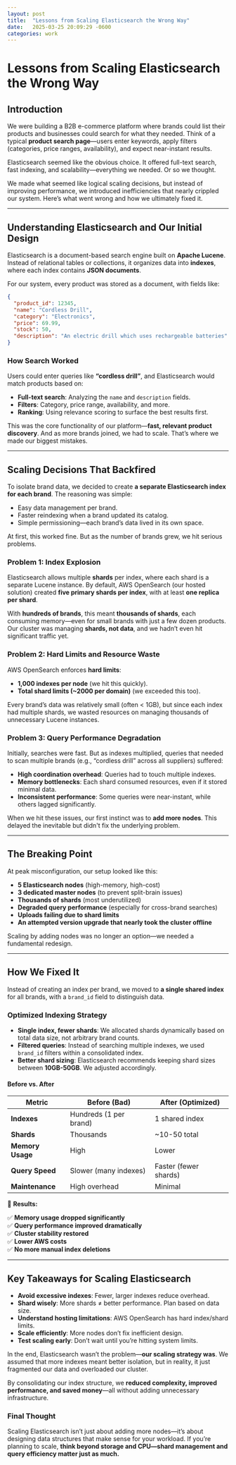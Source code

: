 ```yaml
---
layout: post
title:  "Lessons from Scaling Elasticsearch the Wrong Way"
date:   2025-03-25 20:09:29 -0600
categories: work
---
```


# **Lessons from Scaling Elasticsearch the Wrong Way**

## **Introduction**

We were building a B2B e-commerce platform where brands could list their products and businesses could search for what they needed. Think of a typical **product search page**—users enter keywords, apply filters (categories, price ranges, availability), and expect near-instant results.

Elasticsearch seemed like the obvious choice. It offered full-text search, fast indexing, and scalability—everything we needed. Or so we thought.

We made what seemed like logical scaling decisions, but instead of improving performance, we introduced inefficiencies that nearly crippled our system. Here’s what went wrong and how we ultimately fixed it.

---

## **Understanding Elasticsearch and Our Initial Design**

Elasticsearch is a document-based search engine built on **Apache Lucene**. Instead of relational tables or collections, it organizes data into **indexes**, where each index contains **JSON documents**.

For our system, every product was stored as a document, with fields like:

```json
{
  "product_id": 12345,
  "name": "Cordless Drill",
  "category": "Electronics",
  "price": 69.99,
  "stock": 50,
  "description": "An electric drill which uses rechargeable batteries"
}
```

### **How Search Worked**

Users could enter queries like **“cordless drill”**, and Elasticsearch would match products based on:

- **Full-text search**: Analyzing the `name` and `description` fields.
- **Filters**: Category, price range, availability, and more.
- **Ranking**: Using relevance scoring to surface the best results first.

This was the core functionality of our platform—**fast, relevant product discovery**. And as more brands joined, we had to scale. That’s where we made our biggest mistakes.

---

## **Scaling Decisions That Backfired**

To isolate brand data, we decided to create **a separate Elasticsearch index for each brand**. The reasoning was simple:

- Easy data management per brand.
- Faster reindexing when a brand updated its catalog.
- Simple permissioning—each brand’s data lived in its own space.

At first, this worked fine. But as the number of brands grew, we hit serious problems.

### **Problem 1: Index Explosion**

Elasticsearch allows multiple **shards** per index, where each shard is a separate Lucene instance. By default, AWS OpenSearch (our hosted solution) created **five primary shards per index**, with at least **one replica per shard**.

With **hundreds of brands**, this meant **thousands of shards**, each consuming memory—even for small brands with just a few dozen products. Our cluster was managing **shards, not data**, and we hadn’t even hit significant traffic yet.

### **Problem 2: Hard Limits and Resource Waste**

AWS OpenSearch enforces **hard limits**:

- **1,000 indexes per node** (we hit this quickly).
- **Total shard limits (~2000 per domain)** (we exceeded this too).

Every brand’s data was relatively small (often < 1GB), but since each index had multiple shards, we wasted resources on managing thousands of unnecessary Lucene instances.

### **Problem 3: Query Performance Degradation**

Initially, searches were fast. But as indexes multiplied, queries that needed to scan multiple brands (e.g., “cordless drill” across all suppliers) suffered:

- **High coordination overhead**: Queries had to touch multiple indexes.
- **Memory bottlenecks**: Each shard consumed resources, even if it stored minimal data.
- **Inconsistent performance**: Some queries were near-instant, while others lagged significantly.

When we hit these issues, our first instinct was to **add more nodes**. This delayed the inevitable but didn't fix the underlying problem.

---

## **The Breaking Point**

At peak misconfiguration, our setup looked like this:

- **5 Elasticsearch nodes** (high-memory, high-cost)
- **3 dedicated master nodes** (to prevent split-brain issues)
- **Thousands of shards** (most underutilized)
- **Degraded query performance** (especially for cross-brand searches)
- **Uploads failing due to shard limits**
- **An attempted version upgrade that nearly took the cluster offline**

Scaling by adding nodes was no longer an option—we needed a fundamental redesign.

---

## **How We Fixed It**

Instead of creating an index per brand, we moved to **a single shared index** for all brands, with a `brand_id` field to distinguish data.

### **Optimized Indexing Strategy**

- **Single index, fewer shards**: We allocated shards dynamically based on total data size, not arbitrary brand counts.
- **Filtered queries**: Instead of searching multiple indexes, we used `brand_id` filters within a consolidated index.
- **Better shard sizing**: Elasticsearch recommends keeping shard sizes between **10GB-50GB**. We adjusted accordingly.

#### **Before vs. After**

| **Metric**          | **Before** (Bad)    | **After** (Optimized) |
|--------------------|------------------|------------------|
| **Indexes**        | Hundreds (1 per brand) | 1 shared index |
| **Shards**         | Thousands | ~10-50 total |
| **Memory Usage**   | High | Lower |
| **Query Speed**    | Slower (many indexes) | Faster (fewer shards) |
| **Maintenance**    | High overhead | Minimal |

🚀 **Results:**

✅ **Memory usage dropped significantly**  
✅ **Query performance improved dramatically**  
✅ **Cluster stability restored**  
✅ **Lower AWS costs**  
✅ **No more manual index deletions**  

---

## **Key Takeaways for Scaling Elasticsearch**

- **Avoid excessive indexes**: Fewer, larger indexes reduce overhead.
- **Shard wisely**: More shards ≠ better performance. Plan based on data size.
- **Understand hosting limitations**: AWS OpenSearch has hard index/shard limits.
- **Scale efficiently**: More nodes don’t fix inefficient design.
- **Test scaling early**: Don’t wait until you’re hitting system limits.

In the end, Elasticsearch wasn’t the problem—**our scaling strategy was**. We assumed that more indexes meant better isolation, but in reality, it just fragmented our data and overloaded our cluster.

By consolidating our index structure, we **reduced complexity, improved performance, and saved money**—all without adding unnecessary infrastructure.

### **Final Thought**

Scaling Elasticsearch isn’t just about adding more nodes—it’s about designing data structures that make sense for your workload. If you’re planning to scale, **think beyond storage and CPU—shard management and query efficiency matter just as much.**

